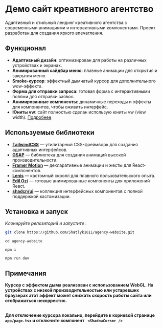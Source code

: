 # Демо сайт креативного агентство

Адаптивный и стильный лендинг креативного агентства с современными анимациями и интерактивными компонентами. Проект разработан для создания яркого впечатления.

## Функционал
- **Адаптивный дизайн**: оптимизирован для работы на различных устройствах и экранах.
- **Анимированный сайдбар меню**: плавные анимации для открытия и закрытия меню.
- **Smoke-курсор**: эффектный дымчатый курсор для дополнительного wow-эффекта.
- **Форма для отправки запроса**: готовая форма с интерактивными полями для отправки заявок.
- **Анимированные компоненты**: динамичные переходы и эффекты для компонентов, чтобы оживить интерфейс.
- **Юниты vw**: сайт полностью сделан использую юниты vw (view width). [Подробнее](https://www.sitepoint.com/css-viewport-units-quick-start/)

## Используемые библиотеки

- **[TailwindCSS](https://tailwindcss.com/)** — утилитарный CSS-фреймворк для создания адаптивных интерфейсов.
- **[GSAP](https://greensock.com/gsap/)** — библиотека для создания анимаций высокой производительности.
- **[Framer Motion](https://www.framer.com/motion/)** — декларативные анимации и жесты для React-компонентов.
- **[Lenis](https://github.com/studio-freight/lenis)** — кастомный скролл для плавного пользовательского опыта.
- **[Edil Ozi](https://www.framer.com/motion/)** — готовые анимированные компоненты для приложений React.
- **[shadcn/ui](https://ui.shadcn.dev/)** — коллекция интерфейсных компонентов с полной поддержкой кастомизации.

## Установка и запуск

 *Клонируйте репозиторий и запустите* :

   ```bash
   git clone https://github.com/Shatlyk1011/agency-website.git
   ```

   ```
   cd agency-website
   ```

   ```
   npm i
   ```

   ```
   npm run dev
   ```

## **Примечания**
**Курсор с эффектом дыма реализован с использованием WebGL. На устройствах с низкой производительностью или устаревших браузерах этот эффект может снижать скорость работы сайта или отображаться некорректно.** <br/> <br/>

**Для отключение курсора локально, перейдите к корневой странице `app/page.tsx` и отключите компонент ` <ShadowCursor />`**
